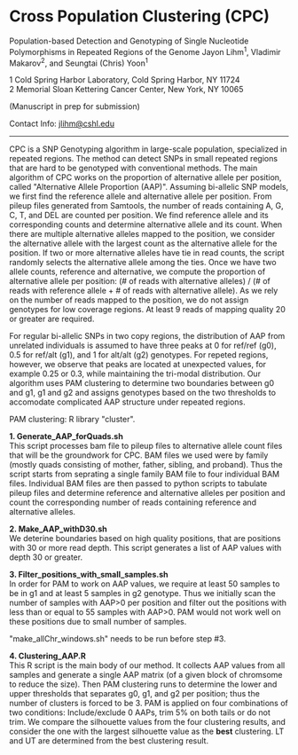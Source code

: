 # Cross Population Clustering (CPC)
Population-based Detection and Genotyping of Single Nucleotide Polymorphisms in Repeated Regions of the Genome
Jayon Lihm<sup>1</sup>, Vladimir Makarov<sup>2</sup>, and Seungtai (Chris) Yoon<sup>1</sup>  

1 Cold Spring Harbor Laboratory, Cold Spring Harbor, NY 11724  
2 Memorial Sloan Kettering Cancer Center, New York, NY 10065

(Manuscript in prep for submission)

Contact Info: jlihm@cshl.edu  

---

CPC is a SNP Genotyping algorithm in large-scale population, specialized in repeated regions. The method can detect SNPs in small repeated regions that are hard to be genotyped with conventional methods. The main algorithm of CPC works on the proportion of alternative allele per position, called "Alternative Allele Proportion (AAP)". Assuming bi-allelic SNP models, we first find the reference allele and  alternative allele per position. From pileup files generated from Samtools, the number of reads containing A, G, C, T, and DEL are counted per position. We find reference allele and its corresponding counts and determine alternative allele and its count. When there are multiple alternative alleles mapped to the position, we consider the alternative allele with the largest count as the alternative allele for the position. If two or more alternative alleles have tie in read counts, the script randomly selects the alternative allele among the ties. Once we have two allele counts, reference and alternative, we compute the proportion of alternative allele per position: (# of reads with alternative alleles) / (# of reads with reference allele + # of reads with alternative allele). As we rely on the number of reads mapped to the position, we do not assign genotypes for low coverage regions. At least 9 reads of mapping quality 20 or greater are required.  

For regular bi-allelic SNPs in two copy regions, the distribution of AAP from unrelated individuals is assumed to have three peaks at 0 for ref/ref (g0), 0.5 for ref/alt (g1), and 1 for alt/alt (g2) genotypes. For repeted regions, however, we observe that peaks are located at unexpected values, for example 0.25 or 0.3, while maintaining the tri-modal distribution. Our algorithm uses PAM clustering to determine two boundaries between g0 and g1, g1 and g2 and assigns genotypes based on the two thresholds to accomodate complicated AAP structure under repeated regions.

PAM clustering: R library "cluster".

**1. Generate_AAP_forQuads.sh**  
This script processes bam file to pileup files to alternative allele count files that will be the groundwork for CPC. BAM files we used were by family (mostly quads consisting of mother, father, sibling, and proband). Thus the script starts from seprating a single family BAM file to four individual BAM files. Individual BAM files are then passed to python scripts to tabulate pileup files and determine reference and alternative alleles per position and count the corresponding number of reads containing reference and alternative alleles.  


**2. Make_AAP_withD30.sh**  
We deterine boundaries based on high quality positions, that are positions with 30 or more read depth. This script generates a list of AAP values with depth 30 or greater.  

**3. Filter_positions_with_small_samples.sh**  
In order for PAM to work on AAP values, we require at least 50 samples to be in g1 and at least 5 samples in g2 genotype. Thus we initially scan the number of samples with AAP>0 per position and filter out the positions with less than or equal to 55 samples with AAP>0. PAM would not work well on these positions due to small number of samples.

"make_allChr_windows.sh" needs to be run before step #3.  

**4. Clustering_AAP.R**  
This R script is the main body of our method. It collects AAP values from all samples and generate a single AAP matrix (of a given block of chromsome to reduce the size). Then PAM clustering runs to determine the lower and upper thresholds that separates g0, g1, and g2 per position; thus the number of clusters is forced to be 3. PAM is applied on four combinations of two conditions: Include/exclude 0 AAPs, trim 5% on both tails or do not trim. We compare the silhouette values from the four clustering results, and consider the one with the largest silhouette value as the **best** clustering. LT and UT are determined from the best clustering result.



